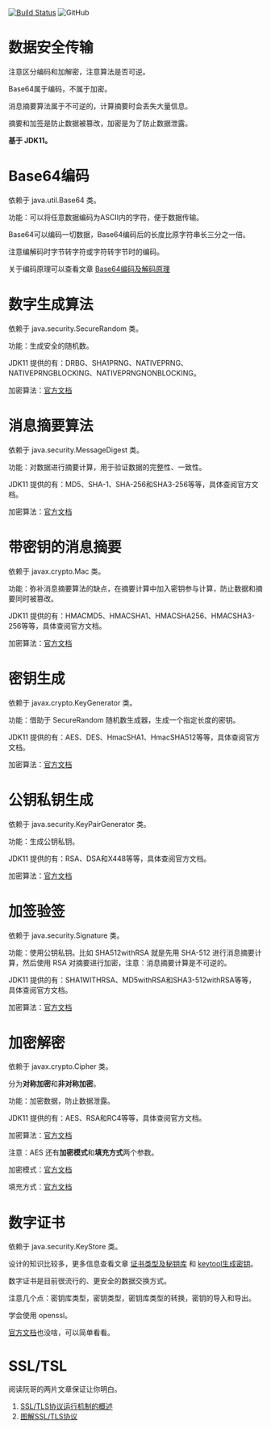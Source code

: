 [![Build Status](https://www.travis-ci.com/lance940916/java-sercurity.svg?branch=master)](https://www.travis-ci.com/lance940916/java-sercurity)
![GitHub](https://img.shields.io/github/license/lance940916/java-sercurity)

# 数据安全传输
注意区分编码和加解密，注意算法是否可逆。

Base64属于编码，不属于加密。

消息摘要算法属于不可逆的，计算摘要时会丢失大量信息。

摘要和加签是防止数据被篡改，加密是为了防止数据泄露。

**基于 JDK11。**

# Base64编码
依赖于 java.util.Base64 类。

功能：可以将任意数据编码为ASCII内的字符，便于数据传输。

Base64可以编码一切数据，Base64编码后的长度比原字符串长三分之一倍。

注意编解码时字节转字符或字符转字节时的编码。

关于编码原理可以查看文章 [Base64编码及解码原理](https://www.cnblogs.com/wuqinglong/p/14302285.html)

# 数字生成算法
依赖于 java.security.SecureRandom 类。

功能：生成安全的随机数。

JDK11 提供的有：DRBG、SHA1PRNG、NATIVEPRNG、NATIVEPRNGBLOCKING、NATIVEPRNGNONBLOCKING。

加密算法：[官方文档](https://docs.oracle.com/en/java/javase/11/docs/specs/security/standard-names.html#securerandom-number-generation-algorithms)

# 消息摘要算法
依赖于 java.security.MessageDigest 类。

功能：对数据进行摘要计算，用于验证数据的完整性、一致性。

JDK11 提供的有：MD5、SHA-1、SHA-256和SHA3-256等等，具体查阅官方文档。

加密算法：[官方文档](https://docs.oracle.com/en/java/javase/11/docs/specs/security/standard-names.html#messagedigest-algorithms)

# 带密钥的消息摘要
依赖于 javax.crypto.Mac 类。

功能：弥补消息摘要算法的缺点，在摘要计算中加入密钥参与计算，防止数据和摘要同时被篡改。

JDK11 提供的有：HMACMD5、HMACSHA1、HMACSHA256、HMACSHA3-256等等，具体查阅官方文档。

加密算法：[官方文档](https://docs.oracle.com/en/java/javase/11/docs/specs/security/standard-names.html#mac-algorithms)

# 密钥生成
依赖于 javax.crypto.KeyGenerator 类。

功能：借助于 SecureRandom 随机数生成器，生成一个指定长度的密钥。

JDK11 提供的有：AES、DES、HmacSHA1、HmacSHA512等等，具体查阅官方文档。

加密算法：[官方文档](https://docs.oracle.com/en/java/javase/11/docs/specs/security/standard-names.html#keygenerator-algorithms)

# 公钥私钥生成
依赖于 java.security.KeyPairGenerator 类。

功能：生成公钥私钥。

JDK11 提供的有：RSA、DSA和X448等等，具体查阅官方文档。

加密算法：[官方文档](https://docs.oracle.com/en/java/javase/11/docs/specs/security/standard-names.html#keypairgenerator-algorithms)

# 加签验签
依赖于 java.security.Signature 类。

功能：使用公钥私钥。比如 SHA512withRSA 就是先用 SHA-512 进行消息摘要计算，然后使用 RSA 对摘要进行加密，注意：消息摘要计算是不可逆的。

JDK11 提供的有：SHA1WITHRSA、MD5withRSA和SHA3-512withRSA等等，具体查阅官方文档。

加密算法：[官方文档](https://docs.oracle.com/en/java/javase/11/docs/specs/security/standard-names.html#signature-algorithms)

# 加密解密
依赖于 javax.crypto.Cipher 类。

分为**对称加密**和**非对称加密**。

功能：加密数据，防止数据泄露。

JDK11 提供的有：AES、RSA和RC4等等，具体查阅官方文档。

加密算法：[官方文档](https://docs.oracle.com/en/java/javase/11/docs/specs/security/standard-names.html#cipher-algorithm-names)

注意：AES 还有**加密模式**和**填充方式**两个参数。

加密模式：[官方文档](https://docs.oracle.com/en/java/javase/11/docs/specs/security/standard-names.html#cipher-algorithm-modes)

填充方式：[官方文档](https://docs.oracle.com/en/java/javase/11/docs/specs/security/standard-names.html#cipher-algorithm-paddings)

# 数字证书
依赖于 java.security.KeyStore 类。

设计的知识比较多，更多信息查看文章 [证书类型及秘钥库](https://www.cnblogs.com/wuqinglong/p/14330230.html) 和 [keytool生成密钥](https://www.cnblogs.com/wuqinglong/p/14330266.html)。

数字证书是目前很流行的、更安全的数据交换方式。

注意几个点：密钥库类型，密钥类型，密钥库类型的转换，密钥的导入和导出。

学会使用 openssl。

[官方文档](https://docs.oracle.com/en/java/javase/11/docs/specs/security/standard-names.html#certificatefactory-types)也没啥，可以简单看看。

# SSL/TSL

阅读阮哥的两片文章保证让你明白。

1. [SSL/TLS协议运行机制的概述](http://www.ruanyifeng.com/blog/2014/02/ssl_tls.html)
2. [图解SSL/TLS协议](http://www.ruanyifeng.com/blog/2014/09/illustration-ssl.html)
